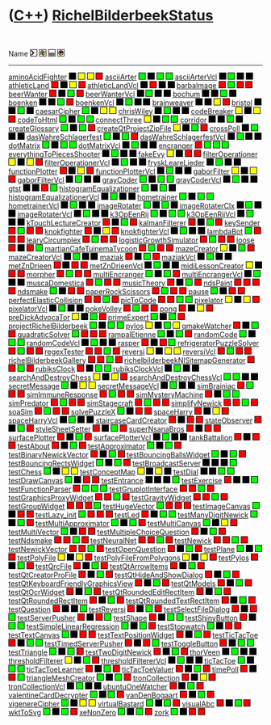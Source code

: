 
 

 

 

 

 

([C++](Cpp.md)) [RichelBilderbeekStatus](CppRichelBilderbeekStatus.md)
========================================================================

 

  Name                                                                               ![Console application](PicCl.png)   ![Desktop (Windows only) application](PicWindows.png)   ![Desktop application](PicDesktop.png)   ![Web application](PicWeb.png)
  ---------------------------------------------------------------------------------- ----------------------------------- ------------------------------------------------------- ---------------------------------------- --------------------------------
  [aminoAcidFighter](GameAminoAcidFighter.md)                                       ![](PicBlack.png)                   ![](PicYellow.png)                                      ![](PicYellow.png)                       ![](PicRed.png)
  [asciiArter](ToolAsciiArter.md)                                                   ![](PicGreen.png)                   ![](PicBlack.png)                                       ![](PicGreen.png)                        ![](PicGreen.png)
  [asciiArterVcl](ToolAsciiArterVcl.md)                                             ![](PicBlack.png)                   ![](PicGreen.png)                                       ![](PicBlack.png)                        ![](PicBlack.png)
  [athleticLand](GameAthleticLand.md)                                               ![](PicRed.png)                     ![](PicBlack.png)                                       ![](PicYellow.png)                       ![](PicRed.png)
  [athleticLandVcl](GameAthleticLandVcl.md)                                         ![](PicBlack.png)                   ![](PicRed.png)                                         ![](PicBlack.png)                        ![](PicBlack.png)
  [barbaImage](ToolBarbaImage.md)                                                   ![](PicRed.png)                     ![](PicGreen.png)                                       ![](PicRed.png)                          ![](PicRed.png)
  [beerWanter](GameBeerWanter.md)                                                   ![](PicRed.png)                     ![](PicBlack.png)                                       ![](PicGreen.png)                        ![](PicRed.png)
  [beerWanterVcl](GameBeerWanterVcl.md)                                             ![](PicBlack.png)                   ![](PicGreen.png)                                       ![](PicBlack.png)                        ![](PicBlack.png)
  [bochum](ProjectBochum.md)                                                        ![](PicBlack.png)                   ![](PicBlack.png)                                       ![](PicGreen.png)                        ![](PicBlack.png)
  [boenken](GameBoenken.md)                                                         ![](PicBlack.png)                   ![](PicBlack.png)                                       ![](PicGreen.png)                        ![](PicRed.png)
  [boenkenVcl](GameBoenkenVcl.md)                                                   ![](PicBlack.png)                   ![](PicGreen.png)                                       ![](PicBlack.png)                        ![](PicBlack.png)
  [brainweaver](ProjectBrainweaver.md)                                              ![](PicBlack.png)                   ![](PicBlack.png)                                       ![](PicYellow.png)                       ![](PicRed.png)
  [bristol](ProjectBristol.md)                                                      ![](PicBlack.png)                   ![](PicBlack.png)                                       ![](PicGreen.png)                        ![](PicBlack.png)
  [caesarCipher](ToolCaesarCipher.md)                                               ![](PicGreen.png)                   ![](PicBlack.png)                                       ![](PicYellow.png)                       ![](PicYellow.png)
  [chrisWiley](ProjectChrisWiley.md)                                                ![](PicBlack.png)                   ![](PicGreen.png)                                       ![](PicBlack.png)                        ![](PicBlack.png)
  [codeBreaker](ToolCodeBreaker.md)                                                 ![](PicYellow.png)                  ![](PicBlack.png)                                       ![](PicYellow.png)                       ![](PicRed.png)
  [codeToHtml](ToolCodeToHtml.md)                                                   ![](PicGreen.png)                   ![](PicBlack.png)                                       ![](PicGreen.png)                        ![](PicGreen.png)
  [connectThree](GameConnectThree.md)                                               ![](PicYellow.png)                  ![](PicBlack.png)                                       ![](PicGreen.png)                        ![](PicGreen.png)
  [corridor](GameCorridor.md)                                                       ![](PicBlack.png)                   ![](PicBlack.png)                                       ![](PicGreen.png)                        ![](PicBlack.png)
  [createGlossary](ToolCreateGlossary.md)                                           ![](PicGreen.png)                   ![](PicBlack.png)                                       ![](PicGreen.png)                        ![](PicRed.png)
  [createQtProjectZipFile](ToolCreateQtProjectZipFile.md)                           ![](PicYellow.png)                  ![](PicBlack.png)                                       ![](PicGreen.png)                        ![](PicRed.png)
  [crossPoll](ProjectCrossPoll.md)                                                  ![](PicBlack.png)                   ![](PicGreen.png)                                       ![](PicBlack.png)                        ![](PicBlack.png)
  [dasWahreSchlagerfest](GameDasWahreSchlagerfest.md)                               ![](PicGreen.png)                   ![](PicBlack.png)                                       ![](PicGreen.png)                        ![](PicRed.png)
  [dasWahreSchlagerfestVcl](GameDasWahreSchlagerfestVcl.md)                         ![](PicBlack.png)                   ![](PicGreen.png)                                       ![](PicBlack.png)                        ![](PicBlack.png)
  [dotMatrix](ToolDotMatrix.md)                                                     ![](PicGreen.png)                   ![](PicBlack.png)                                       ![](PicGreen.png)                        ![](PicGreen.png)
  [dotMatrixVcl](ToolDotMatrixVcl.md)                                               ![](PicBlack.png)                   ![](PicGreen.png)                                       ![](PicBlack.png)                        ![](PicBlack.png)
  [encranger](ToolEncranger.md)                                                     ![](PicRed.png)                     ![](PicGreen.png)                                       ![](PicGreen.png)                        ![](PicGreen.png)
  [everythingToPiecesShooter](GameEverythingToPiecesShooter.md)                     ![](PicBlack.png)                   ![](PicGreen.png)                                       ![](PicBlack.png)                        ![](PicBlack.png)
  [fakeEvy](ToolFakeEvy.md)                                                         ![](PicYellow.png)                  ![](PicBlack.png)                                       ![](PicRed.png)                          ![](PicRed.png)
  [filterOperationer](ToolFilterOperationer.md)                                     ![](PicYellow.png)                  ![](PicBlack.png)                                       ![](PicYellow.png)                       ![](PicRed.png)
  [filterOperationerVcl](ToolFilterOperationerVcl.md)                               ![](PicBlack.png)                   ![](PicGreen.png)                                       ![](PicBlack.png)                        ![](PicBlack.png)
  [fryskLeareLieder](ToolFryskLeareLieder.md)                                       ![](PicBlack.png)                   ![](PicGreen.png)                                       ![](PicBlack.png)                        ![](PicBlack.png)
  [functionPlotter](ToolFunctionPlotter.md)                                         ![](PicRed.png)                     ![](PicBlack.png)                                       ![](PicYellow.png)                       ![](PicRed.png)
  [functionPlotterVcl](ToolFunctionPlotterVcl.md)                                   ![](PicBlack.png)                   ![](PicGreen.png)                                       ![](PicBlack.png)                        ![](PicBlack.png)
  [gaborFilter](ToolGaborFilter.md)                                                 ![](PicYellow.png)                  ![](PicBlack.png)                                       ![](PicYellow.png)                       ![](PicRed.png)
  [gaborFilterVcl](ToolGaborFilterVcl.md)                                           ![](PicBlack.png)                   ![](PicGreen.png)                                       ![](PicBlack.png)                        ![](PicBlack.png)
  [grayCoder](ToolGrayCoder.md)                                                     ![](PicGreen.png)                   ![](PicBlack.png)                                       ![](PicGreen.png)                        ![](PicGreen.png)
  [grayCoderVcl](ToolGrayCoderVcl.md)                                               ![](PicBlack.png)                   ![](PicGreen.png)                                       ![](PicBlack.png)                        ![](PicBlack.png)
  [gtst](ProjectGtst.md)                                                            ![](PicBlack.png)                   ![](PicBlack.png)                                       ![](PicRed.png)                          ![](PicGreen.png)
  [histogramEqualizationer](ToolHistogramEqualizationer.md)                         ![](PicGreen.png)                   ![](PicBlack.png)                                       ![](PicGreen.png)                        ![](PicBlack.png)
  [histogramEqualizationerVcl](ToolHistogramEqualizationerVcl.md)                   ![](PicBlack.png)                   ![](PicGreen.png)                                       ![](PicBlack.png)                        ![](PicBlack.png)
  [hometrainer](ToolHometrainer.md)                                                 ![](PicGreen.png)                   ![](PicBlack.png)                                       ![](PicGreen.png)                        ![](PicGreen.png)
  [hometrainerVcl](ToolHometrainerVcl.md)                                           ![](PicBlack.png)                   ![](PicGreen.png)                                       ![](PicBlack.png)                        ![](PicBlack.png)
  [imageRotater](ToolImageRotater.md)                                               ![](PicGreen.png)                   ![](PicBlack.png)                                       ![](PicGreen.png)                        ![](PicBlack.png)
  [imageRotaterClx](ToolImageRotaterClx.md)                                         ![](PicBlack.png)                   ![](PicGreen.png)                                       ![](PicBlack.png)                        ![](PicBlack.png)
  [imageRotaterVcl](ToolImageRotaterVcl.md)                                         ![](PicBlack.png)                   ![](PicGreen.png)                                       ![](PicBlack.png)                        ![](PicBlack.png)
  [k3OpEenRij](GameK3OpEenRij.md)                                                   ![](PicGreen.png)                   ![](PicBlack.png)                                       ![](PicGreen.png)                        ![](PicGreen.png)
  [k3OpEenRijVcl](GameK3OpEenRijVcl.md)                                             ![](PicBlack.png)                   ![](PicGreen.png)                                       ![](PicBlack.png)                        ![](PicBlack.png)
  [kTouchLectureCreator](ToolKTouchLectureCreator.md)                               ![](PicRed.png)                     ![](PicBlack.png)                                       ![](PicGreen.png)                        ![](PicRed.png)
  [kalmanFilterer](ToolKalmanFilterer.md)                                           ![](PicRed.png)                     ![](PicBlack.png)                                       ![](PicGreen.png)                        ![](PicRed.png)
  [keySender](ToolKeySender.md)                                                     ![](PicRed.png)                     ![](PicGreen.png)                                       ![](PicRed.png)                          ![](PicRed.png)
  [knokfighter](GameKnokfighter.md)                                                 ![](PicRed.png)                     ![](PicBlack.png)                                       ![](PicYellow.png)                       ![](PicRed.png)
  [knokfighterVcl](GameKnokfighterVcl.md)                                           ![](PicBlack.png)                   ![](PicGreen.png)                                       ![](PicBlack.png)                        ![](PicBlack.png)
  [lambdaBot](ToolLambdaBot.md)                                                     ![](PicGreen.png)                   ![](PicRed.png)                                         ![](PicRed.png)                          ![](PicRed.png)
  [learyCircumplex](ToolLearyCircumplex.md)                                         ![](PicRed.png)                     ![](PicGreen.png)                                       ![](PicRed.png)                          ![](PicRed.png)
  [logisticGrowthSimulator](ToolLogisticGrowthSimulator.md)                         ![](PicRed.png)                     ![](PicGreen.png)                                       ![](PicRed.png)                          ![](PicRed.png)
  [loose](ToolLoose.md)                                                             ![](PicRed.png)                     ![](PicBlack.png)                                       ![](PicRed.png)                          ![](PicGreen.png)
  [martianCafeTuinemaTycoon](GameMartianCafeTuinemaTycoon.md)                       ![](PicRed.png)                     ![](PicGreen.png)                                       ![](PicRed.png)                          ![](PicRed.png)
  [mazeCreator](ToolMazeCreator.md)                                                 ![](PicYellow.png)                  ![](PicBlack.png)                                       ![](PicGreen.png)                        ![](PicRed.png)
  [mazeCreatorVcl](ToolMazeCreatorVcl.md)                                           ![](PicBlack.png)                   ![](PicGreen.png)                                       ![](PicBlack.png)                        ![](PicBlack.png)
  [maziak](GameMaziak.md)                                                           ![](PicRed.png)                     ![](PicBlack.png)                                       ![](PicGreen.png)                        ![](PicRed.png)
  [maziakVcl](GameMaziakVcl.md)                                                     ![](PicBlack.png)                   ![](PicGreen.png)                                       ![](PicBlack.png)                        ![](PicBlack.png)
  [metZnDrieen](GameMetZnDrieen.md)                                                 ![](PicRed.png)                     ![](PicBlack.png)                                       ![](PicRed.png)                          ![](PicRed.png)
  [metZnDrieenVcl](GameMetZnDrieenVcl.md)                                           ![](PicBlack.png)                   ![](PicGreen.png)                                       ![](PicBlack.png)                        ![](PicBlack.png)
  [midiLessonCreator](ToolMidiLessonCreator.md)                                     ![](PicYellow.png)                  ![](PicBlack.png)                                       ![](PicRed.png)                          ![](PicRed.png)
  [morpher](ToolMorpher.md)                                                         ![](PicRed.png)                     ![](PicGreen.png)                                       ![](PicRed.png)                          ![](PicRed.png)
  [multiEncranger](ToolMultiEncranger.md)                                           ![](PicGreen.png)                   ![](PicBlack.png)                                       ![](PicGreen.png)                        ![](PicRed.png)
  [multiEncrangerVcl](ToolMultiEncrangerVcl.md)                                     ![](PicBlack.png)                   ![](PicGreen.png)                                       ![](PicBlack.png)                        ![](PicBlack.png)
  [muscaDomestica](ProjectMuscaDomestica.md)                                        ![](PicRed.png)                     ![](PicGreen.png)                                       ![](PicRed.png)                          ![](PicRed.png)
  [musicTheory](ToolMusicTheory.md)                                                 ![](PicRed.png)                     ![](PicBlack.png)                                       ![](PicGreen.png)                        ![](PicRed.png)
  [ndsPaint](ToolNdsPaint.md)                                                       ![](PicRed.png)                     ![](PicRed.png)                                         ![](PicRed.png)                          ![](PicRed.png)
  [ndsmake](ToolNdsmake.md)                                                         ![](PicGreen.png)                   ![](PicBlack.png)                                       ![](PicRed.png)                          ![](PicRed.png)
  [paperRockScissors](ToolPaperRockScissorsVcl.md)                                  ![](PicRed.png)                     ![](PicGreen.png)                                       ![](PicRed.png)                          ![](PicRed.png)
  [pause](ToolPause.md)                                                             ![](PicGreen.png)                   ![](PicBlack.png)                                       ![](PicRed.png)                          ![](PicRed.png)
  [perfectElasticCollision](ToolPerfectElasticCollision.md)                         ![](PicRed.png)                     ![](PicRed.png)                                         ![](PicGreen.png)                        ![](PicRed.png)
  [picToCode](ToolPicToCode.md)                                                     ![](PicRed.png)                     ![](PicRed.png)                                         ![](PicGreen.png)                        ![](PicGreen.png)
  [pixelator](ToolPixelator.md)                                                     ![](PicYellow.png)                  ![](PicBlack.png)                                       ![](PicYellow.png)                       ![](PicRed.png)
  [pixelatorVcl](ToolPixelatorVcl.md)                                               ![](PicBlack.png)                   ![](PicGreen.png)                                       ![](PicBlack.png)                        ![](PicBlack.png)
  [pokeVolley](GamePokeVolley.md)                                                   ![](PicRed.png)                     ![](PicGreen.png)                                       ![](PicRed.png)                          ![](PicRed.png)
  [pong](GamePong.md)                                                               ![](PicRed.png)                     ![](PicBlack.png)                                       ![](PicYellow.png)                       ![](PicRed.png)
  [preDickAdvocaTor](ToolPreDickAdvocaTor.md)                                       ![](PicYellow.png)                  ![](PicBlack.png)                                       ![](PicGreen.png)                        ![](PicRed.png)
  [primeExpert](ToolPrimeExpert.md)                                                 ![](PicGreen.png)                   ![](PicBlack.png)                                       ![](PicGreen.png)                        ![](PicRed.png)
  [projectRichelBilderbeek](ProjectRichelBilderbeek.md)                             ![](PicGreen.png)                   ![](PicBlack.png)                                       ![](PicGreen.png)                        ![](PicGreen.png)
  [pylos](GamePylos.md)                                                             ![](PicYellow.png)                  ![](PicBlack.png)                                       ![](PicGreen.png)                        ![](PicYellow.png)
  [qmakeWatcher](ToolQmakeWatcher.md)                                               ![](PicRed.png)                     ![](PicBlack.png)                                       ![](PicGreen.png)                        ![](PicRed.png)
  [quadraticSolver](ToolQuadraticSolver.md)                                         ![](PicGreen.png)                   ![](PicRed.png)                                         ![](PicRed.png)                          ![](PicRed.png)
  [rampalEtienne](ProjectRampalEtienne.md)                                          ![](PicGreen.png)                   ![](PicBlack.png)                                       ![](PicGreen.png)                        ![](PicRed.png)
  [randomCode](ToolRandomCode.md)                                                   ![](PicGreen.png)                   ![](PicBlack.png)                                       ![](PicGreen.png)                        ![](PicGreen.png)
  [randomCodeVcl](ToolRandomCodeVcl.md)                                             ![](PicBlack.png)                   ![](PicGreen.png)                                       ![](PicBlack.png)                        ![](PicBlack.png)
  [rasper](ToolRasper.md)                                                           ![](PicRed.png)                     ![](PicBlack.png)                                       ![](PicRed.png)                          ![](PicGreen.png)
  [refrigeratorPuzzleSolver](ToolRefrigeratorPuzzleSolver.md)                       ![](PicRed.png)                     ![](PicGreen.png)                                       ![](PicRed.png)                          ![](PicRed.png)
  [regexTester](ToolRegexTester.md)                                                 ![](PicRed.png)                     ![](PicRed.png)                                         ![](PicGreen.png)                        ![](PicRed.png)
  [reversi](GameReversi.md)                                                         ![](PicYellow.png)                  ![](PicBlack.png)                                       ![](PicYellow.png)                       ![](PicYellow.png)
  [reversiVcl](GameReversiVcl.md)                                                   ![](PicRed.png)                     ![](PicGreen.png)                                       ![](PicRed.png)                          ![](PicRed.png)
  [richelBilderbeekGallery](ToolRichelBilderbeekGallery.md)                         ![](PicRed.png)                     ![](PicRed.png)                                         ![](PicGreen.png)                        ![](PicRed.png)
  [richelbilderbeekNlSitemapGenerator](ToolRichelbilderbeekNlSitemapGenerator.md)   ![](PicRed.png)                     ![](PicRed.png)                                         ![](PicGreen.png)                        ![](PicRed.png)
  [rubiksClock](GameRubiksClock.md)                                                 ![](PicRed.png)                     ![](PicBlack.png)                                       ![](PicGreen.png)                        ![](PicGreen.png)
  [rubiksClockVcl](GameRubiksClockVcl.md)                                           ![](PicBlack.png)                   ![](PicGreen.png)                                       ![](PicBlack.png)                        ![](PicBlack.png)
  [searchAndDestroyChess](GameSearchAndDestroyChess.md)                             ![](PicYellow.png)                  ![](PicBlack.png)                                       ![](PicYellow.png)                       ![](PicRed.png)
  [searchAndDestroyChessVcl](GameSearchAndDestroyChessVcl.md)                       ![](PicGreen.png)                   ![](PicGreen.png)                                       ![](PicBlack.png)                        ![](PicBlack.png)
  [secretMessage](ToolSecretMessage.md)                                             ![](PicGreen.png)                   ![](PicBlack.png)                                       ![](PicYellow.png)                       ![](PicYellow.png)
  [secretMessageVcl](ToolSecretMessageVcl.md)                                       ![](PicBlack.png)                   ![](PicGreen.png)                                       ![](PicBlack.png)                        ![](PicBlack.png)
  [simBrainiac](ToolSimBrainiac.md)                                                 ![](PicRed.png)                     ![](PicGreen.png)                                       ![](PicRed.png)                          ![](PicRed.png)
  [simImmuneResponse](ToolSimImmuneResponse.md)                                     ![](PicRed.png)                     ![](PicGreen.png)                                       ![](PicRed.png)                          ![](PicRed.png)
  [simMysteryMachine](ToolSimMysteryMachine.md)                                     ![](PicRed.png)                     ![](PicBlack.png)                                       ![](PicGreen.png)                        ![](PicGreen.png)
  [simPredator](GameSimPredator.md)                                                 ![](PicRed.png)                     ![](PicGreen.png)                                       ![](PicRed.png)                          ![](PicRed.png)
  [simStagecraft](ToolSimStagecraft.md)                                             ![](PicRed.png)                     ![](PicGreen.png)                                       ![](PicRed.png)                          ![](PicRed.png)
  [simplifyNewick](ToolSimplifyNewick.md)                                           ![](PicRed.png)                     ![](PicRed.png)                                         ![](PicGreen.png)                        ![](PicRed.png)
  [soaSim](ToolSoaSim.md)                                                           ![](PicRed.png)                     ![](PicGreen.png)                                       ![](PicRed.png)                          ![](PicRed.png)
  [solvePuzzleX](ToolSolvePuzzleX.md)                                               ![](PicGreen.png)                   ![](PicBlack.png)                                       ![](PicRed.png)                          ![](PicRed.png)
  [spaceHarry](GameSpaceHarry.md)                                                   ![](PicRed.png)                     ![](PicBlack.png)                                       ![](PicYellow.png)                       ![](PicRed.png)
  [spaceHarryVcl](GameSpaceHarryVcl.md)                                             ![](PicBlack.png)                   ![](PicGreen.png)                                       ![](PicBlack.png)                        ![](PicBlack.png)
  [staircaseCardCreator](ToolStaircaseCardCreator.md)                               ![](PicRed.png)                     ![](PicBlack.png)                                       ![](PicRed.png)                          ![](PicRed.png)
  [stateObserver](ToolStateObserver.md)                                             ![](PicRed.png)                     ![](PicBlack.png)                                       ![](PicGreen.png)                        ![](PicRed.png)
  [styleSheetSetter](ToolStyleSheetSetter.md)                                       ![](PicRed.png)                     ![](PicBlack.png)                                       ![](PicGreen.png)                        ![](PicRed.png)
  [superNsanaBros](GameSuperNsanaBros.md)                                           ![](PicRed.png)                     ![](PicBlack.png)                                       ![](PicRed.png)                          ![](PicRed.png)
  [surfacePlotter](ToolSurfacePlotter.md)                                           ![](PicRed.png)                     ![](PicBlack.png)                                       ![](PicGreen.png)                        ![](PicRed.png)
  [surfacePlotterVcl](ToolSurfacePlotterVcl.md)                                     ![](PicBlack.png)                   ![](PicGreen.png)                                       ![](PicBlack.png)                        ![](PicBlack.png)
  [tankBattalion](GameTankBattalion.md)                                             ![](PicRed.png)                     ![](PicBlack.png)                                       ![](PicRed.png)                          ![](PicRed.png)
  [testAbout](ToolTestAbout.md)                                                     ![](PicRed.png)                     ![](PicBlack.png)                                       ![](PicGreen.png)                        ![](PicRed.png)
  [testApproximator](ToolTestApproximator.md)                                       ![](PicGreen.png)                   ![](PicBlack.png)                                       ![](PicGreen.png)                        ![](PicRed.png)
  [testBinaryNewickVector](ToolTestBinaryNewickVector.md)                           ![](PicRed.png)                     ![](PicBlack.png)                                       ![](PicGreen.png)                        ![](PicRed.png)
  [testBouncingBallsWidget](ToolTestBouncingBallsWidget.md)                         ![](PicGreen.png)                   ![](PicBlack.png)                                       ![](PicGreen.png)                        ![](PicRed.png)
  [testBouncingRectsWidget](ToolTestBouncingRectsWidget.md)                         ![](PicGreen.png)                   ![](PicBlack.png)                                       ![](PicGreen.png)                        ![](PicRed.png)
  [testBroadcastServer](ToolTestBroadcastServer.md)                                 ![](PicBlack.png)                   ![](PicBlack.png)                                       ![](PicBlack.png)                        ![](PicGreen.png)
  [testChess](ToolTestChess.md)                                                     ![](PicGreen.png)                   ![](PicBlack.png)                                       ![](PicYellow.png)                       ![](PicYellow.png)
  [testConceptMap](ToolTestConceptMap.md)                                           ![](PicYellow.png)                  ![](PicBlack.png)                                       ![](PicYellow.png)                       ![](PicBlack.png)
  [testDial](ToolTestDial.md)                                                       ![](PicBlack.png)                   ![](PicBlack.png)                                       ![](PicGreen.png)                        ![](PicGreen.png)
  [testDrawCanvas](ToolTestDrawCanvas.md)                                           ![](PicGreen.png)                   ![](PicBlack.png)                                       ![](PicRed.png)                          ![](PicRed.png)
  [testEntrance](ToolTestEntrance.md)                                               ![](PicBlack.png)                   ![](PicBlack.png)                                       ![](PicBlack.png)                        ![](PicGreen.png)
  [testExercise](ToolTestExercise.md)                                               ![](PicRed.png)                     ![](PicBlack.png)                                       ![](PicBlack.png)                        ![](PicGreen.png)
  [testFunctionParser](ToolTestFunctionParser.md)                                   ![](PicRed.png)                     ![](PicGreen.png)                                       ![](PicGreen.png)                        ![](PicGreen.png)
  [testGnuplotInterface](ToolTestGnuplotInterface.md)                               ![](PicRed.png)                     ![](PicRed.png)                                         ![](PicGreen.png)                        ![](PicRed.png)
  [testGraphicsProxyWidget](ToolTestGraphicsProxyWidget.md)                         ![](PicRed.png)                     ![](PicRed.png)                                         ![](PicGreen.png)                        ![](PicRed.png)
  [testGravityWidget](ToolTestGravityWidget.md)                                     ![](PicRed.png)                     ![](PicRed.png)                                         ![](PicGreen.png)                        ![](PicRed.png)
  [testGroupWidget](ToolTestGroupWidget.md)                                         ![](PicRed.png)                     ![](PicRed.png)                                         ![](PicRed.png)                          ![](PicGreen.png)
  [testHugeVector](ToolTestHugeVector.md)                                           ![](PicGreen.png)                   ![](PicRed.png)                                         ![](PicRed.png)                          ![](PicRed.png)
  [testImageCanvas](ToolTestImageCanvas.md)                                         ![](PicGreen.png)                   ![](PicBlack.png)                                       ![](PicRed.png)                          ![](PicRed.png)
  [testLazy\_init](ToolTestLazy_init.md)                                            ![](PicGreen.png)                   ![](PicRed.png)                                         ![](PicRed.png)                          ![](PicRed.png)
  [testLed](ToolTestLed.md)                                                         ![](PicRed.png)                     ![](PicBlack.png)                                       ![](PicGreen.png)                        ![](PicGreen.png)
  [testManyDigitNewick](ToolTestManyDigitNewick.md)                                 ![](PicGreen.png)                   ![](PicBlack.png)                                       ![](PicGreen.png)                        ![](PicRed.png)
  [testMultiApproximator](ToolTestMultiApproximator.md)                             ![](PicGreen.png)                   ![](PicBlack.png)                                       ![](PicGreen.png)                        ![](PicRed.png)
  [testMultiCanvas](ToolTestMultiCanvas.md)                                         ![](PicGreen.png)                   ![](PicBlack.png)                                       ![](PicYellow.png)                       ![](PicRed.png)
  [testMultiVector](ToolTestMultiVector.md)                                         ![](PicGreen.png)                   ![](PicBlack.png)                                       ![](PicRed.png)                          ![](PicRed.png)
  [testMultipleChoiceQuestion](ToolTestMultipleChoiceQuestion.md)                   ![](PicRed.png)                     ![](PicBlack.png)                                       ![](PicGreen.png)                        ![](PicRed.png)
  [testNdsmake](ToolTestNdsmake.md)                                                 ![](PicRed.png)                     ![](PicRed.png)                                         ![](PicGreen.png)                        ![](PicRed.png)
  [testNeuralNet](ToolTestNeuralNet.md)                                             ![](PicRed.png)                     ![](PicRed.png)                                         ![](PicGreen.png)                        ![](PicRed.png)
  [testNewick](ToolTestNewick.md)                                                   ![](PicRed.png)                     ![](PicRed.png)                                         ![](PicGreen.png)                        ![](PicRed.png)
  [testNewickVector](ToolTestNewickVector.md)                                       ![](PicRed.png)                     ![](PicRed.png)                                         ![](PicGreen.png)                        ![](PicRed.png)
  [testOpenQuestion](ToolTestOpenQuestion.md)                                       ![](PicRed.png)                     ![](PicBlack.png)                                       ![](PicGreen.png)                        ![](PicRed.png)
  [testPlane](ToolTestPlane.md)                                                     ![](PicGreen.png)                   ![](PicBlack.png)                                       ![](PicGreen.png)                        ![](PicRed.png)
  [testPolyFile](ToolTestPolyFile.md)                                               ![](PicYellow.png)                  ![](PicBlack.png)                                       ![](PicYellow.png)                       ![](PicRed.png)
  [testPolyFileFromPolygons](ToolTestPolyFileFromPolygons.md)                       ![](PicYellow.png)                  ![](PicBlack.png)                                       ![](PicYellow.png)                       ![](PicRed.png)
  [testPylos](ToolTestPylos.md)                                                     ![](PicRed.png)                     ![](PicBlack.png)                                       ![](PicGreen.png)                        ![](PicRed.png)
  [testQrcFile](ToolTestQrcFile.md)                                                 ![](PicRed.png)                     ![](PicBlack.png)                                       ![](PicGreen.png)                        ![](PicRed.png)
  [testQtArrowItems](ToolTestQtArrowItems.md)                                       ![](PicRed.png)                     ![](PicBlack.png)                                       ![](PicGreen.png)                        ![](PicRed.png)
  [testQtCreatorProFile](ToolTestQtCreatorProFile.md)                               ![](PicRed.png)                     ![](PicBlack.png)                                       ![](PicGreen.png)                        ![](PicRed.png)
  [testQtHideAndShowDialog](ToolTestQtHideAndShowDialog.md)                         ![](PicRed.png)                     ![](PicBlack.png)                                       ![](PicGreen.png)                        ![](PicRed.png)
  [testQtKeyboardFriendlyGraphicsView](ToolTestQtKeyboardFriendlyGraphicsView.md)   ![](PicRed.png)                     ![](PicBlack.png)                                       ![](PicGreen.png)                        ![](PicRed.png)
  [testQtModels](ToolTestQtModels.md)                                               ![](PicRed.png)                     ![](PicBlack.png)                                       ![](PicGreen.png)                        ![](PicRed.png)
  [testQtOcrWidget](ToolTestQtOcrWidget.md)                                         ![](PicRed.png)                     ![](PicBlack.png)                                       ![](PicGreen.png)                        ![](PicRed.png)
  [testQtRoundedEditRectItem](ToolTestQtRoundedEditRectItem.md)                     ![](PicRed.png)                     ![](PicBlack.png)                                       ![](PicGreen.png)                        ![](PicRed.png)
  [testQtRoundedRectItem](ToolTestQtRoundedRectItem.md)                             ![](PicRed.png)                     ![](PicBlack.png)                                       ![](PicGreen.png)                        ![](PicRed.png)
  [testQtRoundedTextRectItem](ToolTestQtRoundedTextRectItem.md)                     ![](PicRed.png)                     ![](PicBlack.png)                                       ![](PicGreen.png)                        ![](PicRed.png)
  [testQuestion](ToolTestQuestion.md)                                               ![](PicRed.png)                     ![](PicBlack.png)                                       ![](PicBlack.png)                        ![](PicGreen.png)
  [testReversi](ToolTestReversi.md)                                                 ![](PicRed.png)                     ![](PicBlack.png)                                       ![](PicGreen.png)                        ![](PicRed.png)
  [testSelectFileDialog](ToolTestSelectFileDialog.md)                               ![](PicRed.png)                     ![](PicBlack.png)                                       ![](PicRed.png)                          ![](PicGreen.png)
  [testServerPusher](ToolTestServerPusher.md)                                       ![](PicRed.png)                     ![](PicBlack.png)                                       ![](PicRed.png)                          ![](PicGreen.png)
  [testShape](ToolTestShape.md)                                                     ![](PicRed.png)                     ![](PicBlack.png)                                       ![](PicGreen.png)                        ![](PicGreen.png)
  [testShinyButton](ToolTestShinyButton.md)                                         ![](PicRed.png)                     ![](PicBlack.png)                                       ![](PicGreen.png)                        ![](PicGreen.png)
  [testSimpleLinearRegression](ToolTestSimpleLinearRegression.md)                   ![](PicGreen.png)                   ![](PicBlack.png)                                       ![](PicGreen.png)                        ![](PicRed.png)
  [testStopwatch](ToolTestStopwatch.md)                                             ![](PicGreen.png)                   ![](PicBlack.png)                                       ![](PicRed.png)                          ![](PicRed.png)
  [testTextCanvas](ToolTestTextCanvas.md)                                           ![](PicGreen.png)                   ![](PicBlack.png)                                       ![](PicRed.png)                          ![](PicRed.png)
  [testTextPositionWidget](ToolTestTextPositionWidget.md)                           ![](PicRed.png)                     ![](PicBlack.png)                                       ![](PicGreen.png)                        ![](PicRed.png)
  [testTicTacToe](ToolTestTicTacToe.md)                                             ![](PicRed.png)                     ![](PicBlack.png)                                       ![](PicGreen.png)                        ![](PicGreen.png)
  [testTimedServerPusher](ToolTestTimedServerPusher.md)                             ![](PicRed.png)                     ![](PicBlack.png)                                       ![](PicRed.png)                          ![](PicGreen.png)
  [testToggleButton](ToolTestToggleButton.md)                                       ![](PicRed.png)                     ![](PicBlack.png)                                       ![](PicGreen.png)                        ![](PicGreen.png)
  [testTriangle](ToolTestTriangle.md)                                               ![](PicGreen.png)                   ![](PicBlack.png)                                       ![](PicGreen.png)                        ![](PicRed.png)
  [testTwoDigitNewick](ToolTestTwoDigitNewick.md)                                   ![](PicRed.png)                     ![](PicBlack.png)                                       ![](PicGreen.png)                        ![](PicRed.png)
  [thorVeen](ProjectThorVeen.md)                                                    ![](PicBlack.png)                   ![](PicGreen.png)                                       ![](PicBlack.png)                        ![](PicBlack.png)
  [thresholdFilterer](ToolThresholdFilterer.md)                                     ![](PicYellow.png)                  ![](PicBlack.png)                                       ![](PicGreen.png)                        ![](PicRed.png)
  [thresholdFiltererVcl](ToolThresholdFiltererVcl.md)                               ![](PicBlack.png)                   ![](PicGreen.png)                                       ![](PicBlack.png)                        ![](PicBlack.png)
  [ticTacToe](GameTicTacToe.md)                                                     ![](PicGreen.png)                   ![](PicBlack.png)                                       ![](PicGreen.png)                        ![](PicGreen.png)
  [ticTacToeLearner](ToolTicTacToeLearner.md)                                       ![](PicRed.png)                     ![](PicBlack.png)                                       ![](PicGreen.png)                        ![](PicRed.png)
  [ticTacToeValuer](ToolTicTacToeValuer.md)                                         ![](PicRed.png)                     ![](PicBlack.png)                                       ![](PicGreen.png)                        ![](PicRed.png)
  [timePoll](ToolTimePoll.md)                                                       ![](PicRed.png)                     ![](PicBlack.png)                                       ![](PicRed.png)                          ![](PicGreen.png)
  [triangleMeshCreator](ToolTriangleMeshCreator.md)                                 ![](PicGreen.png)                   ![](PicBlack.png)                                       ![](PicGreen.png)                        ![](PicRed.png)
  [tronCollection](GameTronCollection.md)                                           ![](PicRed.png)                     ![](PicBlack.png)                                       ![](PicYellow.png)                       ![](PicRed.png)
  [tronCollectionVcl](GameTronCollectionVcl.md)                                     ![](PicBlack.png)                   ![](PicGreen.png)                                       ![](PicBlack.png)                        ![](PicBlack.png)
  [ubuntuOneWatcher](ToolUbuntuOneWatcher.md)                                       ![](PicRed.png)                     ![](PicBlack.png)                                       ![](PicGreen.png)                        ![](PicRed.png)
  [valentineCardDecrypter](ToolValentineCardDecrypter.md)                           ![](PicGreen.png)                   ![](PicBlack.png)                                       ![](PicGreen.png)                        ![](PicRed.png)
  [vanDenBogaart](ProjectVanDenBogaart.md)                                          ![](PicRed.png)                     ![](PicBlack.png)                                       ![](PicGreen.png)                        ![](PicRed.png)
  [vigenereCipher](ToolVigenereCipher.md)                                           ![](PicGreen.png)                   ![](PicBlack.png)                                       ![](PicYellow.png)                       ![](PicYellow.png)
  [virtualBastard](ToolVirtualBastard.md)                                           ![](PicGreen.png)                   ![](PicBlack.png)                                       ![](PicGreen.png)                        ![](PicRed.png)
  [visualAbc](ToolVisualAbc.md)                                                     ![](PicRed.png)                     ![](PicBlack.png)                                       ![](PicGreen.png)                        ![](PicRed.png)
  [wktToSvg](ToolWktToSvg.md)                                                       ![](PicGreen.png)                   ![](PicBlack.png)                                       ![](PicGreen.png)                        ![](PicRed.png)
  [xeNonZero](GameXeNonZero.md)                                                     ![](PicGreen.png)                   ![](PicBlack.png)                                       ![](PicGreen.png)                        ![](PicRed.png)
  [zork](GameZork.md)                                                               ![](PicGreen.png)                   ![](PicBlack.png)                                       ![](PicRed.png)                          ![](PicRed.png)

 

